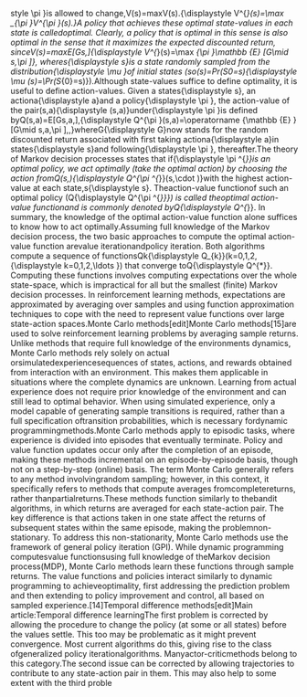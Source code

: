 style \pi }is allowed to change,V(s)=maxV(s).{\displaystyle V^{*}(s)=\max _{\pi }V^{\pi }(s).}A policy that achieves these optimal state-values in each state is calledoptimal. Clearly, a policy that is optimal in this sense is also optimal in the sense that it maximizes the expected discounted return, sinceV(s)=maxE[Gs,]{\displaystyle V^{*}(s)=\max _{\pi }\mathbb {E} [G\mid s,\pi ]}, wheres{\displaystyle s}is a state randomly sampled from the distribution{\displaystyle \mu }of initial states (so(s)=Pr(S0=s){\displaystyle \mu (s)=\Pr(S_{0}=s)}).Although state-values suffice to define optimality, it is useful to define action-values. Given a states{\displaystyle s}, an actiona{\displaystyle a}and a policy{\displaystyle \pi }, the action-value of the pair(s,a){\displaystyle (s,a)}under{\displaystyle \pi }is defined byQ(s,a)=E[Gs,a,],{\displaystyle Q^{\pi }(s,a)=\operatorname {\mathbb {E} } [G\mid s,a,\pi ],\,}whereG{\displaystyle G}now stands for the random discounted return associated with first taking actiona{\displaystyle a}in states{\displaystyle s}and following{\displaystyle \pi }, thereafter.The theory of Markov decision processes states that if{\displaystyle \pi ^{*}}is an optimal policy, we act optimally (take the optimal action) by choosing the action fromQ(s,){\displaystyle Q^{\pi ^{*}}(s,\cdot )}with the highest action-value at each state,s{\displaystyle s}. Theaction-value functionof such an optimal policy (Q{\displaystyle Q^{\pi ^{*}}}) is called theoptimal action-value functionand is commonly denoted byQ{\displaystyle Q^{*}}. In summary, the knowledge of the optimal action-value function alone suffices to know how to act optimally.Assuming full knowledge of the Markov decision process, the two basic approaches to compute the optimal action-value function arevalue iterationandpolicy iteration. Both algorithms compute a sequence of functionsQk{\displaystyle Q_{k}}(k=0,1,2,{\displaystyle k=0,1,2,\ldots }) that converge toQ{\displaystyle Q^{*}}. Computing these functions involves computing expectations over the whole state-space, which is impractical for all but the smallest (finite) Markov decision processes. In reinforcement learning methods, expectations are approximated by averaging over samples and using function approximation techniques to cope with the need to represent value functions over large state-action spaces.Monte Carlo methods[edit]Monte Carlo methods[15]are used to solve reinforcement learning problems by averaging sample returns. Unlike methods that require full knowledge of the environments dynamics, Monte Carlo methods rely solely on actual orsimulatedexperiencesequences of states, actions, and rewards obtained from interaction with an environment. This makes them applicable in situations where the complete dynamics are unknown. Learning from actual experience does not require prior knowledge of the environment and can still lead to optimal behavior. When using simulated experience, only a model capable of generating sample transitions is required, rather than a full specification oftransition probabilities, which is necessary fordynamic programmingmethods.Monte Carlo methods apply to episodic tasks, where experience is divided into episodes that eventually terminate. Policy and value function updates occur only after the completion of an episode, making these methods incremental on an episode-by-episode basis, though not on a step-by-step (online) basis. The term Monte Carlo generally refers to any method involvingrandom sampling; however, in this context, it specifically refers to methods that compute averages fromcompletereturns, rather thanpartialreturns.These methods function similarly to thebandit algorithms, in which returns are averaged for each state-action pair. The key difference is that actions taken in one state affect the returns of subsequent states within the same episode, making the problemnon-stationary. To address this non-stationarity, Monte Carlo methods use the framework of general policy iteration (GPI). While dynamic programming computesvalue functionsusing full knowledge of theMarkov decision process(MDP), Monte Carlo methods learn these functions through sample returns. The value functions and policies interact similarly to dynamic programming to achieveoptimality, first addressing the prediction problem and then extending to policy improvement and control, all based on sampled experience.[14]Temporal difference methods[edit]Main article:Temporal difference learningThe first problem is corrected by allowing the procedure to change the policy (at some or all states) before the values settle. This too may be problematic as it might prevent convergence. Most current algorithms do this, giving rise to the class ofgeneralized policy iterationalgorithms. Manyactor-criticmethods belong to this category.The second issue can be corrected by allowing trajectories to contribute to any state-action pair in them. This may also help to some extent with the third proble